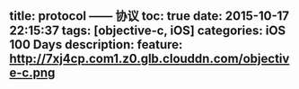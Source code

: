 title: protocol —— 协议
toc: true
date: 2015-10-17 22:15:37
tags: [objective-c, iOS]
categories: iOS 100 Days
description: 
feature: http://7xj4cp.com1.z0.glb.clouddn.com/objective-c.png
---
























